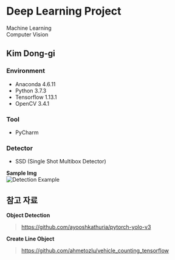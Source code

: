 
# Deep Learning Project      
   Machine Learning    
   Computer Vision


Kim Dong-gi
---

### **Environment**  
+ Anaconda 4.6.11
+ Python 3.7.3
+ Tensorflow 1.13.1
+ OpenCV 3.4.1  
### **Tool**  
+ PyCharm  
### **Detector**  
+ SSD (Single Shot Multibox Detector)  




**Sample Img**  
![Detection Example](https://i.ibb.co/jrMHFvf/TCV-Proj-01.png)


## **참고 자료**  
**Object Detection**  
> https://github.com/ayooshkathuria/pytorch-yolo-v3  


**Create Line Object**  
> https://github.com/ahmetozlu/vehicle_counting_tensorflow  

